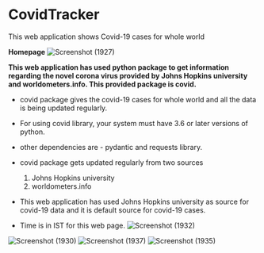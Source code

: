 # CovidTracker

This web application shows Covid-19 cases for whole world

**Homepage**
![Screenshot (1927)](https://user-images.githubusercontent.com/59314528/105714103-f3a32380-5f41-11eb-9fc7-9e083c918f38.png)

**This web application has used python package to get information regarding the novel corona virus provided by Johns Hopkins university and worldometers.info. 
This provided package is covid.**
- covid package gives the covid-19 cases for whole world and all the data is being updated regularly. 
- For using covid library, your system must have 3.6 or later versions of python.
- other dependencies are - pydantic and requests library.
- covid package gets updated regularly from two sources
  1. Johns Hopkins university
  2. worldometers.info

- This web application has used Johns Hopkins university as source for covid-19 data and it is default source for covid-19 cases.
- Time is in IST for this web page.
![Screenshot (1932)](https://user-images.githubusercontent.com/59314528/105714127-f9990480-5f41-11eb-8a67-5e9af4034c6f.png)

![Screenshot (1930)](https://user-images.githubusercontent.com/59314528/105714158-0584c680-5f42-11eb-8df9-cd87d5163d85.png)
![Screenshot (1937)](https://user-images.githubusercontent.com/59314528/105714205-11708880-5f42-11eb-9345-ca3d94a0da2e.png)
![Screenshot (1935)](https://user-images.githubusercontent.com/59314528/105714240-1b928700-5f42-11eb-9493-59d1b5eb14ad.png)
